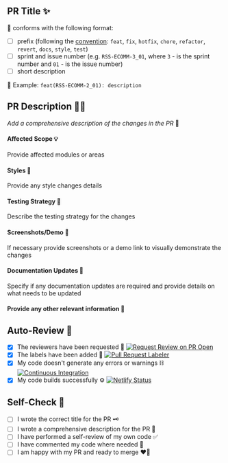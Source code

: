 ## PR Title ✨

📍 conforms with the following format:

- [ ] prefix (following the [convention](https://www.conventionalcommits.org/en/v1.0.0-beta.2/): `feat`, `fix`, `hotfix`, `chore`, `refactor`, `revert`, `docs`, `style`, `test`)
- [ ] sprint and issue number (e.g. `RSS-ECOMM-3_01`, where `3` - is the sprint number and `01` - is the issue number)
- [ ] short description

👀 Example: `feat(RSS-ECOMM-2_01): description`

## PR Description 🧙‍♂️

_Add a comprehensive description of the changes in the PR_ 🤔

#### Affected Scope 💡

Provide affected modules or areas

#### Styles 🎨

Provide any style changes details

#### Testing Strategy 🧼

Describe the testing strategy for the changes

#### Screenshots/Demo 📸

If necessary provide screenshots or a demo link to visually demonstrate the changes

#### Documentation Updates 📖

Specify if any documentation updates are required and provide details on what needs to be updated

#### Provide any other relevant information 🦉

## Auto-Review 🤖

- [x] The reviewers have been requested 📝
      [![Request Review on PR Open](https://github.com/stardustmeg/greenshop/actions/workflows/request_review.yml/badge.svg)](https://github.com/stardustmeg/greenshop/actions/workflows/request_review.yml)
- [x] The labels have been added 🎨
      [![Pull Request Labeler](https://github.com/stardustmeg/greenshop/actions/workflows/labeler.yml/badge.svg)](https://github.com/stardustmeg/greenshop/actions/workflows/labeler.yml)
- [x] My code doesn't generate any errors or warnings ⛓️
      [![Continuous Integration](https://github.com/stardustmeg/greenshop/actions/workflows/ci.yml/badge.svg)](https://github.com/stardustmeg/greenshop/actions/workflows/ci.yml)
- [x] My code builds successfully ⚙️
      [![Netlify Status](https://api.netlify.com/api/v1/badges/6c9181d3-e996-4070-b82e-6a351e8fa037/deploy-status)](https://app.netlify.com/sites/mad-wizards-greenshop-develop/deploys)

## Self-Check 🌟

- [ ] I wrote the correct title for the PR 🗝️
- [ ] I wrote a comprehensive description for the PR 📜
- [ ] I have performed a self-review of my own code ✅
- [ ] I have commented my code where needed 📝
- [ ] I am happy with my PR and ready to merge ❤️‍🔥
